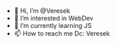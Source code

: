 - 👋 Hi, I’m @Veresek
- 👀 I’m interested in WebDev
- 🌱 I’m currently learning JS
- 📫 How to reach me Dc: Veresek

